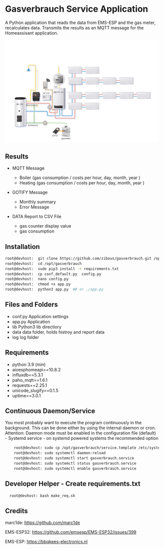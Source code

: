 # Gasverbrauch Service Application

A Python application that reads the data from EMS-ESP and the gas meter, recalculates data. Transmits the results as an MQTT message for the Homeassisant application.

![heizung](docs/heizung.png)

## Results
- MQTT Message
  - Boiler (gas consumption / costs per hour, day, month, year )
  - Heating (gas consumption / costs per hour, day, month, year )

- GOTIFY Message
  - Monthly summary
  - Error Message
- DATA Report to CSV File
  - gas counter display value
  - gas consumption


## Installation
```bash
root@devhost:  git clone https://github.com/zibous/gasverbrauch.git /opt/gasverbrauch
root@devhost:  cd /opt/gasverbrauch
root@devhost:  sudo pip3 install -r requirements.txt
root@devhost:  cp conf_default.py  config.py
root@devhost:  nano config.py
root@devhost:  chmod +x app.py
root@devhost:  python3 app.py  ## or ./app.py
```

## Files and Folders
 - conf.py
   Application settings
 - app.py
   Application
 - lib
   Python3 lib directiory
 - data
   data folder, holds histroy and report data
 - log
   log folder

## Requirements
 - python 3.9 (min)
 - aioesphomeapi==10.8.2
 - influxdb==5.3.1
 - paho_mqtt==1.6.1
 - requests==2.25.1
 - unicode_slugify==0.1.5
 - uptime==3.0.1


## Continuous Daemon/Service
You most probably want to execute the program continuously in the background. This can be done either by using the internal daemon or cron.
Attention: Daemon mode must be enabled in the configuration file (default) - Systemd service - on systemd powered systems the recommended option

```bash
    root@devhost: sudo cp /opt/gasverbrauch/service.template /etc/systemd/system/gasverbrauch.service
    root@devhost: sudo systemctl daemon-reload
    root@devhost: sudo systemctl start gasverbrauch.service
    root@devhost: sudo systemctl status gasverbrauch.service
    root@devhost: sudo systemctl enable gasverbrauch.service
```

## Developer Helper - Create requirements.txt
```bash
  root@devhost: bash make_req.sh
```


## Credits
marc1de:   https://github.com/marc1de

EMS-ESP32: https://github.com/emsesp/EMS-ESP32/issues/399

EMS-ESP:   https://bbqkees-electronics.nl
